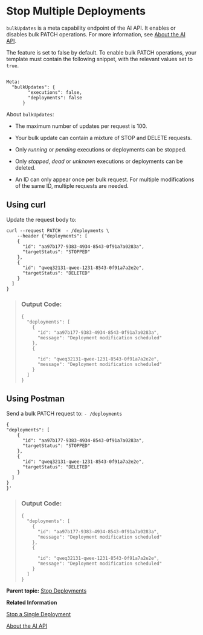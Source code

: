 <!-- loio331cdf505d1c47618256a83920dd7c9a -->

# Stop Multiple Deployments



`bulkUpdates` is a meta capability endpoint of the AI API. It enables or disables bulk PATCH operations. For more information, see [About the AI API](about-the-ai-api-716d4c3.md).

The feature is set to false by default. To enable bulk PATCH operations, your template must contain the following snippet, with the relevant values set to `true`.

```

Meta:
  "bulkUpdates": {
        "executions": false,
        "deployments": false
      }
```

About `bulkUpdates`:

-   The maximum number of updates per request is 100.

-   Your bulk update can contain a mixture of STOP and DELETE requests.

-   Only *running* or *pending* executions or deployments can be stopped.

-   Only *stopped*, *dead* or *unknown* executions or deployments can be deleted.

-   An ID can only appear once per bulk request. For multiple modifications of the same ID, multiple requests are needed.




<a name="loio331cdf505d1c47618256a83920dd7c9a__section_sfh_r2m_jwb"/>

## Using curl

Update the request body to:

```
curl --request PATCH  - /deployments \
    --header {"deployments": [
    {
      "id": "aa97b177-9383-4934-8543-0f91a7a0283a",
      "targetStatus": "STOPPED"
    },
    {
      "id": "qweq32131-qwee-1231-8543-0f91a7a2e2e",
      "targetStatus": "DELETED"
    }
  ]
}

```

> ### Output Code:  
> ```
> {
>   "deployments": [
>     {
>       "id": "aa97b177-9383-4934-8543-0f91a7a0283a",
>       "message": "Deployment modification scheduled"
>     },
>     {
> 
>       "id": "qweq32131-qwee-1231-8543-0f91a7a2e2e",
>       "message": "Deployment modification scheduled"
>     }
>   ]
> }
> 
> ```



<a name="loio331cdf505d1c47618256a83920dd7c9a__section_f51_13m_jwb"/>

## Using Postman

Send a bulk PATCH request to: `- /deployments`

```
{
"deployments": [
    {
      "id": "aa97b177-9383-4934-8543-0f91a7a0283a",
      "targetStatus": "STOPPED"
    },
    {
      "id": "qweq32131-qwee-1231-8543-0f91a7a2e2e",
      "targetStatus": "DELETED"
    }
  ]
}
}'

```

> ### Output Code:  
> ```
> {
>   "deployments": [
>     {
>       "id": "aa97b177-9383-4934-8543-0f91a7a0283a",
>       "message": "Deployment modification scheduled"
>     },
>     {
> 
>       "id": "qweq32131-qwee-1231-8543-0f91a7a2e2e",
>       "message": "Deployment modification scheduled"
>     }
>   ]
> }
> 
> ```

**Parent topic:** [Stop Deployments](stop-deployments-b7d2577.md " ")

**Related Information**  


[Stop a Single Deployment](stop-a-single-deployment-1fa8955.md "")

[About the AI API](about-the-ai-api-716d4c3.md "The AI API lets you manage your AI assets (such as training scripts, data, models, and model servers) across multiple runtimes.")

